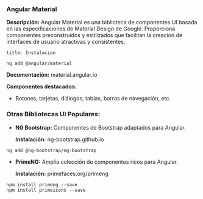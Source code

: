 ### **Angular Material**

**Descripción:** Angular Material es una biblioteca de componentes UI basada en las especificaciones de Material Design de Google. Proporciona componentes preconstruidos y estilizados que facilitan la creación de interfaces de usuario atractivas y consistentes.

```ad-important
title: Instalacion
```
```
ng add @angular/material
```

**Documentación:** material.angular.io

**Componentes destacados:**

- Botones, tarjetas, diálogos, tablas, barras de navegación, etc.

### **Otras Bibliotecas UI Populares:**

- **NG Bootstrap:** Componentes de Bootstrap adaptados para Angular.
    
    **Instalación:** ng-bootstrap.github.io

```
ng add @ng-bootstrap/ng-bootstrap
```

- **PrimeNG:** Amplia colección de componentes ricos para Angular.
	
	**Instalación:** primefaces.org/primeng

```
npm install primeng --save
npm install primeicons --save
```

